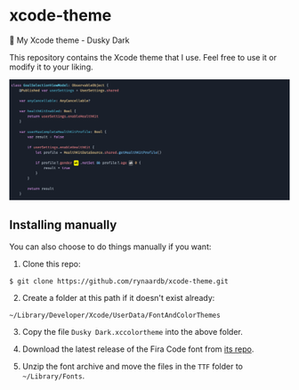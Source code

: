 # xcode-theme

🎨 My Xcode theme - Dusky Dark

This repository contains the Xcode theme that I use. Feel free to use it or modify it to your liking.

![screenshot](xcode-theme-screenshot.png)

## Installing manually

You can also choose to do things manually if you want:

1. Clone this repo:
```
$ git clone https://github.com/rynaardb/xcode-theme.git
```

2. Create a folder at this path if it doesn't exist already:
```
~/Library/Developer/Xcode/UserData/FontAndColorThemes
```

3. Copy the file `Dusky Dark.xccolortheme` into the above folder.

4. Download the latest release of the Fira Code font from [its repo](https://github.com/tonsky/FiraCode).

5. Unzip the font archive and move the files in the `TTF` folder to `~/Library/Fonts`.

